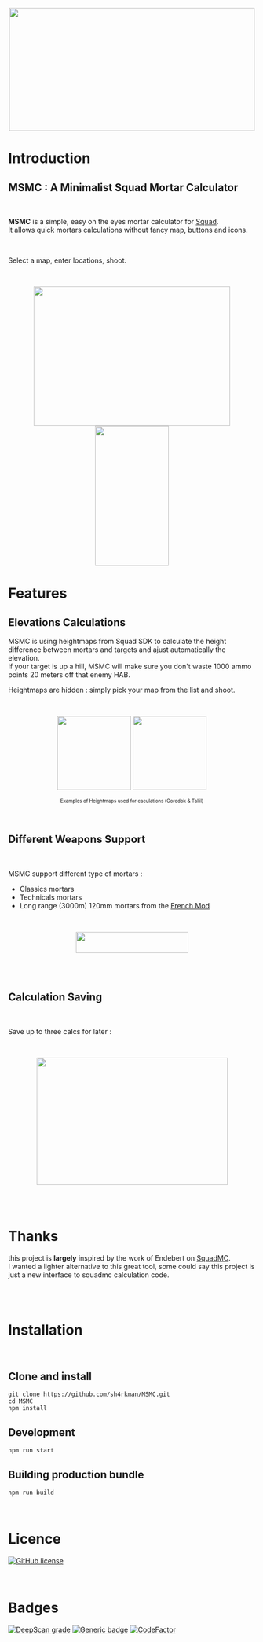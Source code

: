 
 <p align="center">
   <img width="500" height="250" src="https://i.imgur.com/AvOk3yK.png">
 </p>

# **Introduction**

## **MSMC** : A Minimalist Squad Mortar Calculator

</br>

**MSMC** is a simple, easy on the eyes mortar calculator for <a href="https://joinsquad.com/">Squad</a>.  
It allows quick mortars calculations without fancy map, buttons and icons.
 
</br>

Select a map, enter locations, shoot.

</br>
 
 
<p align="center">
  <img width="400" height="284" src="https://i.imgur.com/byY1m1P.png">
  <img width="150" height="284" src="https://i.imgur.com/05Iszff.png">
</p>

# **Features**


## **Elevations Calculations**

MSMC is using heightmaps from Squad SDK to calculate the height difference between mortars and targets and ajust automatically the elevation.  
If your target is up a hill, MSMC will make sure you don't waste 1000 ammo points 20 meters off that enemy HAB.

Heightmaps are hidden : simply pick your map from the list and shoot.

</br>

<p align="center">
  <img width="150" height="150" src="https://github.com/sh4rkman/MSMC/blob/master/src/img/heightmaps/gorodok.jpg?raw=true">
  <img width="150" height="150" src="https://github.com/sh4rkman/MSMC/blob/master/src/img/heightmaps/tallil.jpg?raw=true">
</p>
<p align="center"><sub><sup>Examples of Heightmaps used for caculations (Gorodok & Tallil)</sub></sup></p>

</br>

## **Different Weapons Support**

</br>


MSMC support different type of mortars :
- Classics mortars
- Technicals mortars
- Long range (3000m) 120mm mortars from the <a href="https://smf.tactical-collective.com/">French Mod</a>

 </br>
 <p align="center">
   <img width="229" height="43" src="https://i.imgur.com/QVUnpec.png">
 </p>

 </br></br>


## **Calculation Saving**

</br>

Save up to three calcs for later :

 </br>
 <p align="center">
   <img width="389" height="259" src="https://i.imgur.com/24gnFal.gif">
 </p>

 </br></br>


# Thanks

this project is **largely** inspired by the work of Endebert on <a href="https://github.com/Endebert/squadmc">SquadMC</a>.  
I wanted a lighter alternative to this great tool, some could say this project is just a new interface to squadmc calculation code.

</br></br>

# Installation
</br>

## Clone and install
```
git clone https://github.com/sh4rkman/MSMC.git
cd MSMC
npm install
```


## Development
```
npm run start
```

## Building production bundle
```
npm run build
```


</br>

# Licence


[![GitHub license](https://img.shields.io/github/license/Naereen/StrapDown.js.svg)](https://github.com/sh4rkman/MSMC/blob/master/LICENSE)  
  
</br>

# Badges
 [![DeepScan grade](https://deepscan.io/api/teams/12376/projects/15404/branches/306486/badge/grade.svg)](https://deepscan.io/dashboard#view=project&tid=12376&pid=15404&bid=306486)  [![Generic badge](https://img.shields.io/badge/W3C-Good-green.svg)](https://validator.w3.org/nu/?doc=https%3A%2F%2Fmortar.sharkman.info%2F) [![CodeFactor](https://www.codefactor.io/repository/github/sh4rkman/msmc/badge)](https://www.codefactor.io/repository/github/sh4rkman/msmc) 
